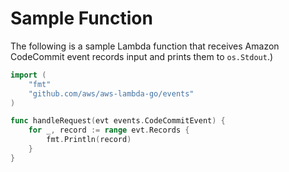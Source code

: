 # Sample Function

The following is a sample Lambda function that receives Amazon CodeCommit event
records input and prints them to `os.Stdout`.)

```go
import (
    "fmt"
    "github.com/aws/aws-lambda-go/events"
)

func handleRequest(evt events.CodeCommitEvent) {
    for _, record := range evt.Records {
        fmt.Println(record)
    }
}
```
